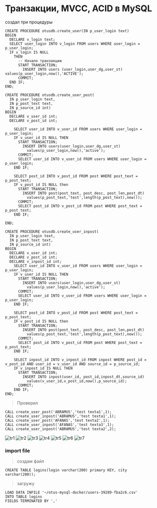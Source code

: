 # Транзакции, MVCC, ACID в MySQL 
создал три процедуры
```
CREATE PROCEDURE otusdb.create_user(IN p_user_login text)
BEGIN
  DECLARE v_login text;
  SELECT user_login INTO v_login FROM users WHERE user_login = p_user_login;
  IF v_login IS NULL
    THEN 
      -- Начало транзакции
      START TRANSACTION;
        INSERT INTO users (user_login,user_dg,user_st) values(p_user_login,now(),'ACTIVE');
      COMMIT;
  END IF;
END;

CREATE PROCEDURE otusdb.create_user_post(
  IN p_user_login text,
  IN p_post_text text,
  IN p_source_id int)
BEGIN
  DECLARE v_user_id int;
  DECLARE v_post_id int;
    
    SELECT user_id INTO v_user_id FROM users WHERE user_login = p_user_login;
    IF v_user_id IS NULL THEN
      START TRANSACTION;
        INSERT INTO users(user_login,user_dg,user_st)
          values(p_user_login,now(),'active');
      COMMIT;
      SELECT user_id INTO v_user_id FROM users WHERE user_login = p_user_login;
    END IF;

    SELECT post_id INTO v_post_id FROM post WHERE post_text = p_post_text;
    IF v_post_id IS NULL then
      START TRANSACTION;
        INSERT INTO post(post_text, post_desc, post_len,post_dt)
          values(p_post_text,'test',length(p_post_text),now());
      COMMIT;
      SELECT post_id INTO v_post_id FROM post WHERE post_text = p_post_text;
    END IF;

END;

CREATE PROCEDURE otusdb.create_user_inpost(
  IN p_user_login text,
  IN p_post_text text,
  IN p_source_id int)
BEGIN
  DECLARE v_user_id int;
  DECLARE v_post_id int;
  DECLARE v_inpost_id int;  
    SELECT user_id INTO v_user_id FROM users WHERE user_login = p_user_login;
    IF v_user_id IS NULL THEN
      START TRANSACTION;
        INSERT INTO users(user_login,user_dg,user_st)
          values(p_user_login,now(),'active');
      COMMIT;
      SELECT user_id INTO v_user_id FROM users WHERE user_login = p_user_login;
    END IF;

    SELECT post_id INTO v_post_id FROM post WHERE post_text = p_post_text;
    IF v_post_id IS NULL then
      START TRANSACTION;
        INSERT INTO post(post_text, post_desc, post_len,post_dt)
          values(p_post_text,'test',length(p_post_text),now());
      COMMIT;
      SELECT post_id INTO v_post_id FROM post WHERE post_text = p_post_text;
    END IF;
    
    SELECT inpost_id INTO v_inpost_id FROM inpost WHERE post_id = v_post_id AND user_id = v_user_id AND source_id = p_source_id;
    IF v_inpost_id IS NULL THEN 
      START TRANSACTION;
        INSERT INTO inpost(user_id, post_id,inpost_dt,source_id)
          values(v_user_id,v_post_id,now(),p_source_id);
      COMMIT;
    END IF;
END;
```
> Проверил
```
CALL create_user_post('ABRAMUS','test texta1',1);
CALL create_user_inpost('ABRAMUS','test texta1',1);
CALL create_user_post('AFANAS','test texta2',1);
CALL create_user_inpost('AFANAS','test texta3',1);
CALL create_user_inpost('ABRAMUS','test texta2',2);
```
![tr1](https://github.com/user-attachments/assets/c281f6f8-8424-42d5-ad40-8c6dcabc6783)
![tr2](https://github.com/user-attachments/assets/03fba79f-3a31-44cb-96eb-cf00f442dca9)
![tr3](https://github.com/user-attachments/assets/a9b9f428-fddd-4b09-8a8d-620d4e274f12)
![tr4](https://github.com/user-attachments/assets/9ca8586e-0976-4268-9026-8e19e1bdc487)
![tr5](https://github.com/user-attachments/assets/b30c1461-24ae-4674-b059-9b208288d527)
![tr6](https://github.com/user-attachments/assets/800f3061-0d54-4238-9d25-7aee5e48b2fc)
![tr7](https://github.com/user-attachments/assets/43c5d85c-4b92-4e4c-810d-4937337d3422)

### import file
> создам файл
```
CREATE TABLE logins(login varchar(200) primary KEY, city varchar(200));
```
> загружу
```
LOAD DATA INFILE '~/otus-mysql-docker/users-39289-fba2c6.csv'
INTO TABLE logins
FIELDS TERMINATED BY ','
```
